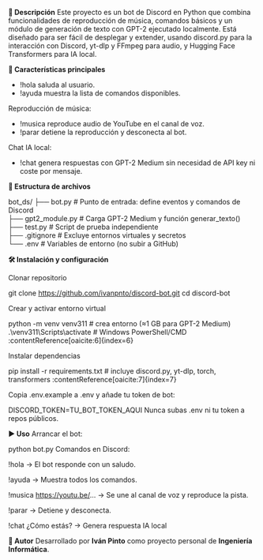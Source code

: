 **📄 Descripción**
Este proyecto es un bot de Discord en Python que combina funcionalidades de reproducción de música, comandos básicos y un módulo de generación de texto con GPT-2 ejecutado localmente. Está diseñado para ser fácil de desplegar y extender, usando discord.py para la interacción con Discord, yt-dlp y FFmpeg para audio, y Hugging Face Transformers para IA local.

**🚀 Características principales**

- !hola saluda al usuario.
- !ayuda muestra la lista de comandos disponibles. 

Reproducción de música:

- !musica <URL> reproduce audio de YouTube en el canal de voz.
- !parar detiene la reproducción y desconecta al bot. 

Chat IA local:

- !chat <mensaje> genera respuestas con GPT-2 Medium sin necesidad de API key ni coste por mensaje. 

**📁 Estructura de archivos**

bot_ds/
 ├── bot.py               # Punto de entrada: define eventos y comandos de Discord  
 ├── gpt2_module.py       # Carga GPT-2 Medium y función generar_texto()  
 ├── test.py              # Script de prueba independiente  
 ├── .gitignore           # Excluye entornos virtuales y secretos  
 └── .env                 # Variables de entorno (no subir a GitHub)  

**🛠️ Instalación y configuración**

Clonar repositorio

git clone https://github.com/ivanpnto/discord-bot.git
cd discord-bot

Crear y activar entorno virtual

python -m venv venv311              # crea entorno (≈1 GB para GPT-2 Medium)  
.\venv311\Scripts\activate          # Windows PowerShell/CMD :contentReference[oaicite:6]{index=6} 

Instalar dependencias

pip install -r requirements.txt     # incluye discord.py, yt-dlp, torch, transformers :contentReference[oaicite:7]{index=7}  

Copia .env.example a .env y añade tu token de bot:

DISCORD_TOKEN=TU_BOT_TOKEN_AQUI
Nunca subas .env ni tu token a repos públicos.

**▶️ Uso**
Arrancar el bot:

python bot.py
Comandos en Discord:

!hola → El bot responde con un saludo.

!ayuda → Muestra todos los comandos.

!musica https://youtu.be/... → Se une al canal de voz y reproduce la pista.

!parar → Detiene y desconecta.

!chat ¿Cómo estás? → Genera respuesta IA local 

**🙋 Autor**
Desarrollado por **Iván Pinto** como proyecto personal de **Ingeniería Informática**.

